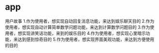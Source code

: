 # app
用户故事
1.作为使用者，想实现自动回复消息功能，来达到娱乐聊天目的
2.作为使用者，想实现自动计算简单数学问题功能，来达到计算数学问题目的
3.作为使用者，想实现讲笑话功能，来到的娱乐目的
4.作为使用者，想实现心里暗示功能，来达到感到惊奇目的
5.作为使用者，想实现界面美观功能，来达到方便使用的目的
